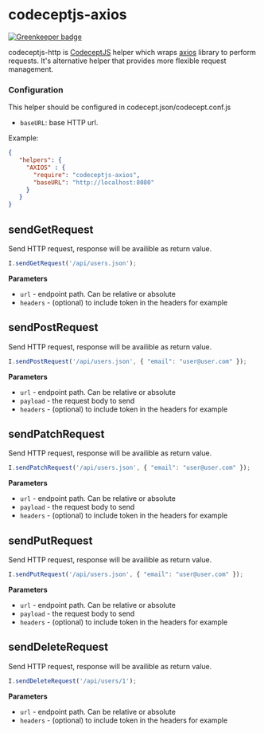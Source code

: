 # codeceptjs-axios

[![Greenkeeper badge](https://badges.greenkeeper.io/PeterNgTr/codeceptjs-axios.svg)](https://greenkeeper.io/)

codeceptjs-http is [CodeceptJS](https://codecept.io/) helper which wraps [axios](https://github.com/axios/axios) library to
perform requests. It's alternative helper that provides more flexible request management.

### Configuration

This helper should be configured in codecept.json/codecept.conf.js

-   `baseURL`: base HTTP url.

Example:

```json
{
   "helpers": {
     "AXIOS" : {
       "require": "codeceptjs-axios",
       "baseURL": "http://localhost:8080"
     }
   }
}
```

## sendGetRequest

Send HTTP request, response will be availible as return value.

```js
I.sendGetRequest('/api/users.json');
```

**Parameters**

-   `url` - endpoint path. Can be relative or absolute
-   `headers` - (optional) to include token in the headers for example

## sendPostRequest

Send HTTP request, response will be availible as return value.

```js
I.sendPostRequest('/api/users.json', { "email": "user@user.com" });
```

**Parameters**

-   `url` - endpoint path. Can be relative or absolute
-   `payload` - the request body to send
-   `headers` - (optional) to include token in the headers for example

## sendPatchRequest

Send HTTP request, response will be availible as return value.

```js
I.sendPatchRequest('/api/users.json', { "email": "user@user.com" });
```

**Parameters**

-   `url` - endpoint path. Can be relative or absolute
-   `payload` - the request body to send
-   `headers` - (optional) to include token in the headers for example

## sendPutRequest

Send HTTP request, response will be availible as return value.

```js
I.sendPutRequest('/api/users.json', { "email": "user@user.com" });
```

**Parameters**

-   `url` - endpoint path. Can be relative or absolute
-   `payload` - the request body to send
-   `headers` - (optional) to include token in the headers for example

## sendDeleteRequest

Send HTTP request, response will be availible as return value.

```js
I.sendDeleteRequest('/api/users/1');
```

**Parameters**

-   `url` - endpoint path. Can be relative or absolute
-   `headers` - (optional) to include token in the headers for example